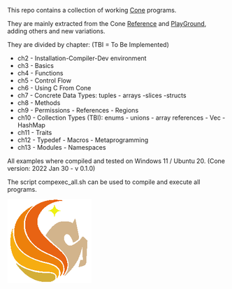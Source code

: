 This repo contains a collection of working [Cone](https://cone.jondgoodwin.com/) programs.

They are mainly extracted from the Cone [Reference](https://cone.jondgoodwin.com/coneref/index.html) and [PlayGround](https://cone.jondgoodwin.com/play/index.html), adding others and new variations.

They are divided by chapter:
(TBI = To Be Implemented)
- ch2 - Installation-Compiler-Dev environment
- ch3 - Basics
- ch4 - Functions
- ch5 - Control Flow
- ch6 - Using C From Cone
- ch7 - Concrete Data Types: tuples - arrays -slices -structs
- ch8 - Methods
- ch9 - Permissions - References - Regions
- ch10 - Collection Types (TBI): enums - unions - array references - Vec - HashMap
- ch11 - Traits
- ch12 - Typedef - Macros - Metaprogramming
- ch13 - Modules - Namespaces

All examples where compiled and tested on Windows 11 / Ubuntu 20.
(Cone version: 2022 Jan 30  - v 0.1.0)


The script compexec_all.sh can be used to compile and execute all programs.

![](images/pegicon.png)
